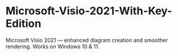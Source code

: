 # Microsoft-Visio-2021-With-Key-Edition
Microsoft Visio 2021 — enhanced diagram creation and smoother rendering. Works on Windows 10 &amp; 11.
